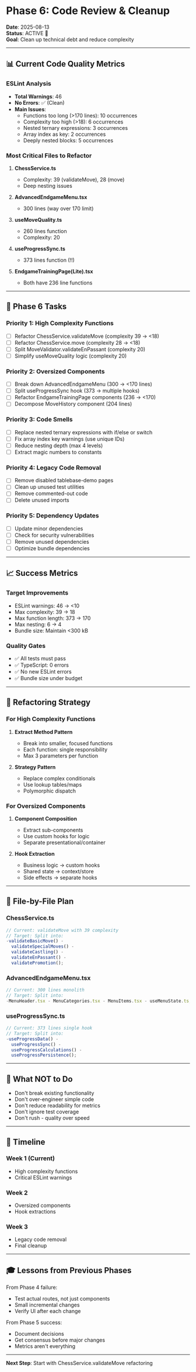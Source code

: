 # Phase 6: Code Review & Cleanup

**Date**: 2025-08-13  
**Status**: ACTIVE 🚀  
**Goal**: Clean up technical debt and reduce complexity

---

## 📊 Current Code Quality Metrics

### ESLint Analysis

- **Total Warnings**: 46
- **No Errors**: ✅ (Clean)
- **Main Issues**:
  - Functions too long (>170 lines): 10 occurrences
  - Complexity too high (>18): 6 occurrences
  - Nested ternary expressions: 3 occurrences
  - Array index as key: 2 occurrences
  - Deeply nested blocks: 5 occurrences

### Most Critical Files to Refactor

1. **ChessService.ts**
   - Complexity: 39 (validateMove), 28 (move)
   - Deep nesting issues
2. **AdvancedEndgameMenu.tsx**
   - 300 lines (way over 170 limit)
3. **useMoveQuality.ts**
   - 260 lines function
   - Complexity: 20

4. **useProgressSync.ts**
   - 373 lines function (!!)
5. **EndgameTrainingPage(Lite).tsx**
   - Both have 236 line functions

---

## 🎯 Phase 6 Tasks

### Priority 1: High Complexity Functions

- [ ] Refactor ChessService.validateMove (complexity 39 → <18)
- [ ] Refactor ChessService.move (complexity 28 → <18)
- [ ] Split MoveValidator.validateEnPassant (complexity 20)
- [ ] Simplify useMoveQuality logic (complexity 20)

### Priority 2: Oversized Components

- [ ] Break down AdvancedEndgameMenu (300 → <170 lines)
- [ ] Split useProgressSync hook (373 → multiple hooks)
- [ ] Refactor EndgameTrainingPage components (236 → <170)
- [ ] Decompose MoveHistory component (204 lines)

### Priority 3: Code Smells

- [ ] Replace nested ternary expressions with if/else or switch
- [ ] Fix array index key warnings (use unique IDs)
- [ ] Reduce nesting depth (max 4 levels)
- [ ] Extract magic numbers to constants

### Priority 4: Legacy Code Removal

- [ ] Remove disabled tablebase-demo pages
- [ ] Clean up unused test utilities
- [ ] Remove commented-out code
- [ ] Delete unused imports

### Priority 5: Dependency Updates

- [ ] Update minor dependencies
- [ ] Check for security vulnerabilities
- [ ] Remove unused dependencies
- [ ] Optimize bundle dependencies

---

## 📈 Success Metrics

### Target Improvements

- ESLint warnings: 46 → <10
- Max complexity: 39 → 18
- Max function length: 373 → 170
- Max nesting: 6 → 4
- Bundle size: Maintain <300 kB

### Quality Gates

- ✅ All tests must pass
- ✅ TypeScript: 0 errors
- ✅ No new ESLint errors
- ✅ Bundle size under budget

---

## 🔧 Refactoring Strategy

### For High Complexity Functions

1. **Extract Method Pattern**
   - Break into smaller, focused functions
   - Each function: single responsibility
   - Max 3 parameters per function

2. **Strategy Pattern**
   - Replace complex conditionals
   - Use lookup tables/maps
   - Polymorphic dispatch

### For Oversized Components

1. **Component Composition**
   - Extract sub-components
   - Use custom hooks for logic
   - Separate presentational/container

2. **Hook Extraction**
   - Business logic → custom hooks
   - Shared state → context/store
   - Side effects → separate hooks

---

## 📝 File-by-File Plan

### ChessService.ts

```typescript
// Current: validateMove with 39 complexity
// Target: Split into:
-validateBasicMove() -
  validateSpecialMoves() -
  validateCastling() -
  validateEnPassant() -
  validatePromotion();
```

### AdvancedEndgameMenu.tsx

```typescript
// Current: 300 lines monolith
// Target: Split into:
-MenuHeader.tsx - MenuCategories.tsx - MenuItems.tsx - useMenuState.ts;
```

### useProgressSync.ts

```typescript
// Current: 373 lines single hook
// Target: Split into:
-useProgressData() -
  useProgressSync() -
  useProgressCalculations() -
  useProgressPersistence();
```

---

## 🚫 What NOT to Do

- Don't break existing functionality
- Don't over-engineer simple code
- Don't reduce readability for metrics
- Don't ignore test coverage
- Don't rush - quality over speed

---

## 📅 Timeline

### Week 1 (Current)

- High complexity functions
- Critical ESLint warnings

### Week 2

- Oversized components
- Hook extractions

### Week 3

- Legacy code removal
- Final cleanup

---

## 🎓 Lessons from Previous Phases

From Phase 4 failure:

- Test actual routes, not just components
- Small incremental changes
- Verify UI after each change

From Phase 5 success:

- Document decisions
- Get consensus before major changes
- Metrics aren't everything

---

**Next Step**: Start with ChessService.validateMove refactoring
